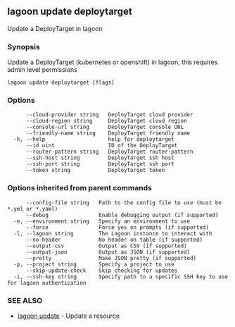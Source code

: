 ## lagoon update deploytarget

Update a DeployTarget in lagoon

### Synopsis

Update a DeployTarget (kubernetes or openshift) in lagoon, this requires admin level permissions

```
lagoon update deploytarget [flags]
```

### Options

```
      --cloud-provider string   DeployTarget cloud provider
      --cloud-region string     DeployTarget cloud region
      --console-url string      DeployTarget console URL
      --friendly-name string    DeployTarget friendly name
  -h, --help                    help for deploytarget
      --id uint                 ID of the DeployTarget
      --router-pattern string   DeployTarget router-pattern
      --ssh-host string         DeployTarget ssh host
      --ssh-port string         DeployTarget ssh port
      --token string            DeployTarget token
```

### Options inherited from parent commands

```
      --config-file string   Path to the config file to use (must be *.yml or *.yaml)
      --debug                Enable debugging output (if supported)
  -e, --environment string   Specify an environment to use
      --force                Force yes on prompts (if supported)
  -l, --lagoon string        The Lagoon instance to interact with
      --no-header            No header on table (if supported)
      --output-csv           Output as CSV (if supported)
      --output-json          Output as JSON (if supported)
      --pretty               Make JSON pretty (if supported)
  -p, --project string       Specify a project to use
      --skip-update-check    Skip checking for updates
  -i, --ssh-key string       Specify path to a specific SSH key to use for lagoon authentication
```

### SEE ALSO

* [lagoon update](lagoon_update.md)	 - Update a resource

